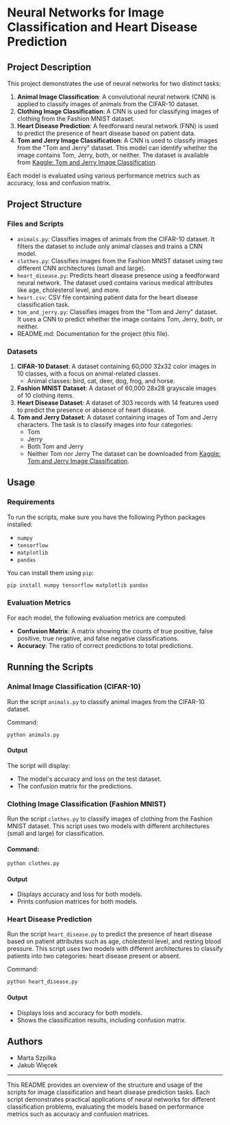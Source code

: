 # Neural Networks for Image Classification and Heart Disease Prediction

## Project Description

This project demonstrates the use of neural networks for two distinct tasks:

1. **Animal Image Classification**: A convolutional neural network (CNN) is applied to classify images of animals from the CIFAR-10 dataset.
2. **Clothing Image Classification**: A CNN is used for classifying images of clothing from the Fashion MNIST dataset.
3. **Heart Disease Prediction**: A feedforward neural network (FNN) is used to predict the presence of heart disease based on patient data.
4. **Tom and Jerry Image Classification**: A CNN is used to classify images from the "Tom and Jerry" dataset. This model can identify whether the image contains Tom, Jerry, both, or neither. The dataset is available from [Kaggle: Tom and Jerry Image Classification](https://www.kaggle.com/datasets/balabaskar/tom-and-jerry-image-classification/data).

Each model is evaluated using various performance metrics such as accuracy, loss and confusion matrix.

## Project Structure

### Files and Scripts

- `animals.py`: Classifies images of animals from the CIFAR-10 dataset. It filters the dataset to include only animal classes and trains a CNN model.
- `clothes.py`: Classifies images from the Fashion MNIST dataset using two different CNN architectures (small and large).
- `heart_disease.py`: Predicts heart disease presence using a feedforward neural network. The dataset used contains various medical attributes like age, cholesterol level, and more.
- `heart.csv`: CSV file containing patient data for the heart disease classification task.
- `tom_and_jerry.py`: Classifies images from the "Tom and Jerry" dataset. It uses a CNN to predict whether the image contains Tom, Jerry, both, or neither.
- README.md: Documentation for the project (this file).

### Datasets

1. **CIFAR-10 Dataset**: A dataset containing 60,000 32x32 color images in 10 classes, with a focus on animal-related classes.
   - Animal classes: bird, cat, deer, dog, frog, and horse.
2. **Fashion MNIST Dataset**: A dataset of 60,000 28x28 grayscale images of 10 clothing items.
3. **Heart Disease Dataset**: A dataset of 303 records with 14 features used to predict the presence or absence of heart disease.
4. **Tom and Jerry Dataset**: A dataset containing images of Tom and Jerry characters. The task is to classify images into four categories: 
   - Tom
   - Jerry
   - Both Tom and Jerry
   - Neither Tom nor Jerry
   The dataset can be downloaded from [Kaggle: Tom and Jerry Image Classification](https://www.kaggle.com/datasets/balabaskar/tom-and-jerry-image-classification/data).

## Usage

### Requirements

To run the scripts, make sure you have the following Python packages installed:

- `numpy`
- `tensorflow`
- `matplotlib`
- `pandas`

You can install them using `pip`:

```bash
pip install numpy tensorflow matplotlib pandas
```

### Evaluation Metrics

For each model, the following evaluation metrics are computed:

- **Confusion Matrix**: A matrix showing the counts of true positive, false positive, true negative, and false negative classifications.
- **Accuracy**: The ratio of correct predictions to total predictions.

## Running the Scripts

### Animal Image Classification (CIFAR-10)

Run the script `animals.py` to classify animal images from the CIFAR-10 dataset.

Command:
```bash
python animals.py
```

#### Output
The script will display:
- The model's accuracy and loss on the test dataset.
- The confusion matrix for the predictions.

### Clothing Image Classification (Fashion MNIST)

Run the script `clothes.py` to classify images of clothing from the Fashion MNIST dataset. This script uses two models with different architectures (small and large) for classification.

#### Command:
```bash
python clothes.py
```

#### Output
- Displays accuracy and loss for both models.
- Prints confusion matrices for both models.

### Heart Disease Prediction

Run the script `heart_disease.py` to predict the presence of heart disease based on patient attributes such as age, cholesterol level, and resting blood pressure. This script uses two models with different architectures to classify patients into two categories: heart disease present or absent.

Command:
```bash
python heart_disease.py
```

#### Output
- Displays loss and accuracy for both models.
- Shows the classification results, including confusion matrix.

## Authors

- Marta Szpilka
- Jakub Więcek

---

This README provides an overview of the structure and usage of the scripts for image classification and heart disease prediction tasks. Each script demonstrates practical applications of neural networks for different classification problems, evaluating the models based on performance metrics such as accuracy and confusion matrices.

